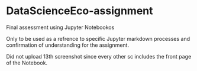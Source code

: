 # DataScienceEco-assignment
Final assessment using Jupyter Notebookos

Only to be used as a refrence to specific Jupyter markdown processes and confirmation of understanding for the assignment. 

Did not upload 13th screenshot since every other sc includes the front page of the Notebook.
